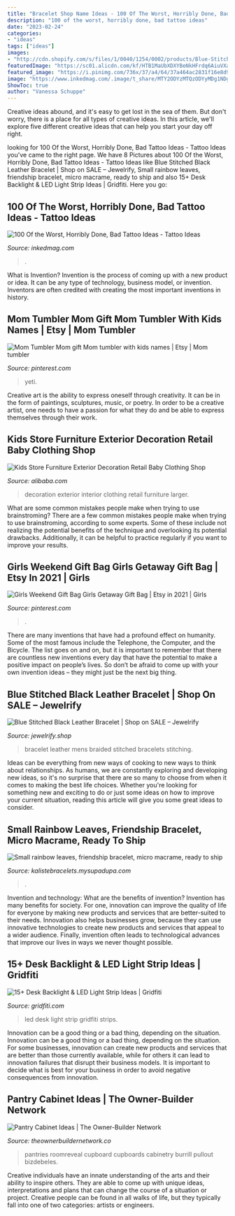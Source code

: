 ```yaml
---
title: "Bracelet Shop Name Ideas - 100 Of The Worst, Horribly Done, Bad Tattoo Ideas"
description: "100 of the worst, horribly done, bad tattoo ideas"
date: "2023-02-24"
categories:
- "ideas"
tags: ["ideas"]
images:
- "http://cdn.shopify.com/s/files/1/0040/1254/0002/products/Blue-Stitched-Black-Leather-Bracelet-Mens-3_1200x1200.jpg?v=1542872939"
featuredImage: "https://sc01.alicdn.com/kf/HTB1MaUbXDXYBeNkHFrdq6AiuVXay/220725822/HTB1MaUbXDXYBeNkHFrdq6AiuVXay.jpg"
featured_image: "https://i.pinimg.com/736x/37/a4/64/37a464ac2831f16e8d991d0e35497bd6.jpg"
image: "https://www.inkedmag.com/.image/t_share/MTY2ODYzMTQzODYyMDg1NDg0/hqr4oghjr3d31.png"
ShowToc: true
author: "Vanessa Schuppe"
---
```



Creative ideas abound, and it's easy to get lost in the sea of them. But don't worry, there is a place for all types of creative ideas. In this article, we'll explore five different creative ideas that can help you start your day off right.

	

		
looking for 100 Of the Worst, Horribly Done, Bad Tattoo Ideas - Tattoo Ideas you've came to the right page. We have 8 Pictures about 100 Of the Worst, Horribly Done, Bad Tattoo Ideas - Tattoo Ideas like Blue Stitched Black Leather Bracelet | Shop on SALE – Jewelrify, Small rainbow leaves, friendship bracelet, micro macrame, ready to ship and also 15+ Desk Backlight &amp; LED Light Strip Ideas | Gridfiti. Here you go:
		
    
## 100 Of The Worst, Horribly Done, Bad Tattoo Ideas - Tattoo Ideas

<img loading=lazy src="https://www.inkedmag.com/.image/t_share/MTY2ODYzMTQzODYyMDg1NDg0/hqr4oghjr3d31.png" onerror="this.onerror=null;this.src='https://tse3.mm.bing.net/th?id=OIP.4-_vr6i7C0YReMUgTXw6tgHaHi&amp;pid=15.1';" alt="100 Of the Worst, Horribly Done, Bad Tattoo Ideas - Tattoo Ideas">

_Source: inkedmag.com_

>. 

	

What is Invention?
Invention is the process of coming up with a new product or idea. It can be any type of technology, business model, or invention. Inventors are often credited with creating the most important inventions in history.

    
## Mom Tumbler Mom Gift Mom Tumbler With Kids Names | Etsy | Mom Tumbler

<img loading=lazy src="https://i.pinimg.com/736x/37/a4/64/37a464ac2831f16e8d991d0e35497bd6.jpg" onerror="this.onerror=null;this.src='https://tse3.mm.bing.net/th?id=OIP.omij7ivBhjsWnn7By9fzuQHaJ3&amp;pid=15.1';" alt="Mom Tumbler Mom gift Mom tumbler with kids names | Etsy | Mom tumbler">

_Source: pinterest.com_

>yeti. 

	

Creative art is the ability to express oneself through creativity. It can be in the form of paintings, sculptures, music, or poetry. In order to be a creative artist, one needs to have a passion for what they do and be able to express themselves through their work.

    
## Kids Store Furniture Exterior Decoration Retail Baby Clothing Shop

<img loading=lazy src="https://sc01.alicdn.com/kf/HTB1MaUbXDXYBeNkHFrdq6AiuVXay/220725822/HTB1MaUbXDXYBeNkHFrdq6AiuVXay.jpg" onerror="this.onerror=null;this.src='https://tse2.mm.bing.net/th?id=OIP.03eydn41MjRFXJ1QnScBKwHaHa&amp;pid=15.1';" alt="Kids Store Furniture Exterior Decoration Retail Baby Clothing Shop">

_Source: alibaba.com_

>decoration exterior interior clothing retail furniture larger. 

	

What are some common mistakes people make when trying to use brainstroming?
There are a few common mistakes people make when trying to use brainstroming, according to some experts. Some of these include not realizing the potential benefits of the technique and overlooking its potential drawbacks. Additionally, it can be helpful to practice regularly if you want to improve your results.

    
## Girls Weekend Gift Bag Girls Getaway Gift Bag | Etsy In 2021 | Girls

<img loading=lazy src="https://i.pinimg.com/736x/bd/fa/22/bdfa221424e3e470901e799a919d20da.jpg" onerror="this.onerror=null;this.src='https://tse4.mm.bing.net/th?id=OIP.fAas-y7-30SxSVBGLm9PPQHaHa&amp;pid=15.1';" alt="Girls Weekend Gift Bag Girls Getaway Gift Bag | Etsy in 2021 | Girls">

_Source: pinterest.com_

>. 

	

There are many inventions that have had a profound effect on humanity. Some of the most famous include the Telephone, the Computer, and the Bicycle. The list goes on and on, but it is important to remember that there are countless new inventions every day that have the potential to make a positive impact on people’s lives. So don’t be afraid to come up with your own invention ideas – they might just be the next big thing.

    
## Blue Stitched Black Leather Bracelet | Shop On SALE – Jewelrify

<img loading=lazy src="http://cdn.shopify.com/s/files/1/0040/1254/0002/products/Blue-Stitched-Black-Leather-Bracelet-Mens-3_1200x1200.jpg?v=1542872939" onerror="this.onerror=null;this.src='https://tse2.mm.bing.net/th?id=OIP.HpSq9sDfi0erGwztaFhtfwHaHa&amp;pid=15.1';" alt="Blue Stitched Black Leather Bracelet | Shop on SALE – Jewelrify">

_Source: jewelrify.shop_

>bracelet leather mens braided stitched bracelets stitching. 

	

Ideas can be everything from new ways of cooking to new ways to think about relationships. As humans, we are constantly exploring and developing new ideas, so it's no surprise that there are so many to choose from when it comes to making the best life choices. Whether you're looking for something new and exciting to do or just some ideas on how to improve your current situation, reading this article will give you some great ideas to consider.

    
## Small Rainbow Leaves, Friendship Bracelet, Micro Macrame, Ready To Ship

<img loading=lazy src="http://cdn.supadupa.me/shop/2418/images/447139/il_fullxfull.343627569_grande.jpg" onerror="this.onerror=null;this.src='https://tse3.mm.bing.net/th?id=OIP.EQiiz82h_j6JETGSU6213AHaJ4&amp;pid=15.1';" alt="Small rainbow leaves, friendship bracelet, micro macrame, ready to ship">

_Source: kalistebracelets.mysupadupa.com_

>. 

	

Invention and technology: What are the benefits of invention?
Invention has many benefits for society. For one, innovation can improve the quality of life for everyone by making new products and services that are better-suited to their needs. Innovation also helps businesses grow, because they can use innovative technologies to create new products and services that appeal to a wider audience. Finally, invention often leads to technological advances that improve our lives in ways we never thought possible.

    
## 15+ Desk Backlight &amp; LED Light Strip Ideas | Gridfiti

<img loading=lazy src="https://gridfiti.com/wp-content/uploads/2021/04/Gridfiti_Blog_LEDStripsBacklightforDesk_0_Header.jpg" onerror="this.onerror=null;this.src='https://tse3.mm.bing.net/th?id=OIP.9EO9r2ZNC6qCqEiV8S-TwQHaEK&amp;pid=15.1';" alt="15+ Desk Backlight &amp; LED Light Strip Ideas | Gridfiti">

_Source: gridfiti.com_

>led desk light strip gridfiti strips. 

	

Innovation can be a good thing or a bad thing, depending on the situation.
Innovation can be a good thing or a bad thing, depending on the situation. For some businesses, innovation can create new products and services that are better than those currently available, while for others it can lead to innovation failures that disrupt their business models. It is important to decide what is best for your business in order to avoid negative consequences from innovation.

    
## Pantry Cabinet Ideas | The Owner-Builder Network

<img loading=lazy src="https://theownerbuildernetwork.co/wp-content/uploads/2014/04/Pantry_Cabinet_Idea_19.jpg" onerror="this.onerror=null;this.src='https://tse4.mm.bing.net/th?id=OIP.xNmHhet4ME28P5e-rcLD1AHaKV&amp;pid=15.1';" alt="Pantry Cabinet Ideas | The Owner-Builder Network">

_Source: theownerbuildernetwork.co_

>pantries roomreveal cupboard cupboards cabinetry burrill pullout bizdebeles. 

	

Creative individuals have an innate understanding of the arts and their ability to inspire others. They are able to come up with unique ideas, interpretations and plans that can change the course of a situation or project. Creative people can be found in all walks of life, but they typically fall into one of two categories: artists or engineers.

